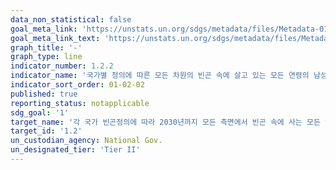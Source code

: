 ```yaml
---
data_non_statistical: false
goal_meta_link: 'https://unstats.un.org/sdgs/metadata/files/Metadata-01-02-02.pdf'
goal_meta_link_text: 'https://unstats.un.org/sdgs/metadata/files/Metadata-01-02-02.pdf'
graph_title: '-'
graph_type: line
indicator_number: 1.2.2
indicator_name: '국가별 정의에 따른 모든 차원의 빈곤 속에 살고 있는 모든 연령의 남성, 여성 및 아동 비율'
indicator_sort_order: 01-02-02
published: true
reporting_status: notapplicable
sdg_goal: '1'
target_name: '각 국가 빈곤정의에 따라 2030년까지 모든 측면에서 빈곤 속에 사는 모든 연령층의 남성, 여성, 그리고 아동 비율을 최소 절반으로 감소'
target_id: '1.2'
un_custodian_agency: National Gov.
un_designated_tier: 'Tier II'
---
```

